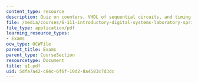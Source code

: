 ```yaml
---
content_type: resource
description: Quiz on counters, VHDL of sequential circuits, and timing and memory.
file: /media/courses/6-111-introductory-digital-systems-laboratory-spring-2006/5dfa7a42c84c6f6f10d28a4583c7d3dc_q1.pdf
file_type: application/pdf
learning_resource_types:
- Exams
ocw_type: OCWFile
parent_title: Exams
parent_type: CourseSection
resourcetype: Document
title: q1.pdf
uid: 5dfa7a42-c84c-6f6f-10d2-8a4583c7d3dc
---
```

